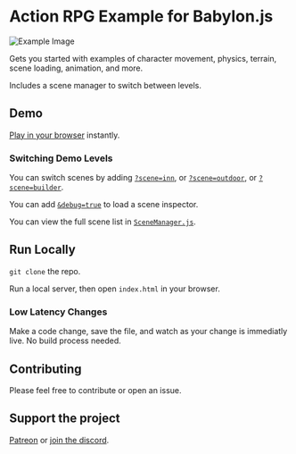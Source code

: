 # Action RPG Example for Babylon.js
![Example Image](https://i.ibb.co/D7tywtK/2024-06-2910-15-38-ezgif-com-speed.gif)

Gets you started with examples of character movement, physics, terrain, scene loading, animation, and more.

Includes a scene manager to switch between levels.


## Demo
[Play in your browser](https://www.rpgskilltreegenerator.com/RPG/index.html?scene=outdoor) instantly.

### Switching Demo Levels
You can switch scenes by adding [`?scene=inn`](https://rpgskilltreegenerator.com/RPG/index.html?scene=inn), or [`?scene=outdoor`](https://rpgskilltreegenerator.com/RPG/index.html?scene=outdoor), or [`?scene=builder`](https://rpgskilltreegenerator.com/RPG/index.html?scene=builder).

You can add [`&debug=true`](https://rpgskilltreegenerator.com/RPG/index.html?scene=outdoor&debug=true) to load a scene inspector. 

You can view the full scene list in [`SceneManager.js`](/src/scene/SceneManager.js). 

## Run Locally
`git clone` the repo.

Run a local server, then open `index.html` in your browser. 

### Low Latency Changes
Make a code change, save the file, and watch as your change is immediatly live. No build process needed.  


## Contributing
Please feel free to contribute or open an issue.

## Support the project
[Patreon](patreon.com/OpenRPGTools) or [join the discord](https://discord.gg/Df2H8UQtug).
